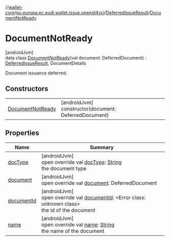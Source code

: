 //[wallet-core](../../../../index.md)/[eu.europa.ec.eudi.wallet.issue.openid4vci](../../index.md)/[DeferredIssueResult](../index.md)/[DocumentNotReady](index.md)

# DocumentNotReady

[androidJvm]\
data class [DocumentNotReady](index.md)(val document: DeferredDocument) : [DeferredIssueResult](../index.md), DocumentDetails

Document issuance deferred.

## Constructors

| | |
|---|---|
| [DocumentNotReady](-document-not-ready.md) | [androidJvm]<br>constructor(document: DeferredDocument) |

## Properties

| Name | Summary |
|---|---|
| [docType](../doc-type.md) | [androidJvm]<br>open override val [docType](../doc-type.md): [String](https://kotlinlang.org/api/latest/jvm/stdlib/kotlin-stdlib/kotlin/-string/index.html)<br>the document type |
| [document](document.md) | [androidJvm]<br>open override val [document](document.md): DeferredDocument |
| [documentId](../document-id.md) | [androidJvm]<br>open override val [documentId](../document-id.md): &lt;Error class: unknown class&gt;<br>the id of the document |
| [name](../name.md) | [androidJvm]<br>open override val [name](../name.md): [String](https://kotlinlang.org/api/latest/jvm/stdlib/kotlin-stdlib/kotlin/-string/index.html)<br>the name of the document |
